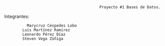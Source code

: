                                               Proyecto #1 Bases de Datos.

Integrantes:

    	      Marycruz Céspedes Lobo
            Luis Martínez Ramírez
            Leonardo Pérez Díaz
            Steven Vega Zúñiga
